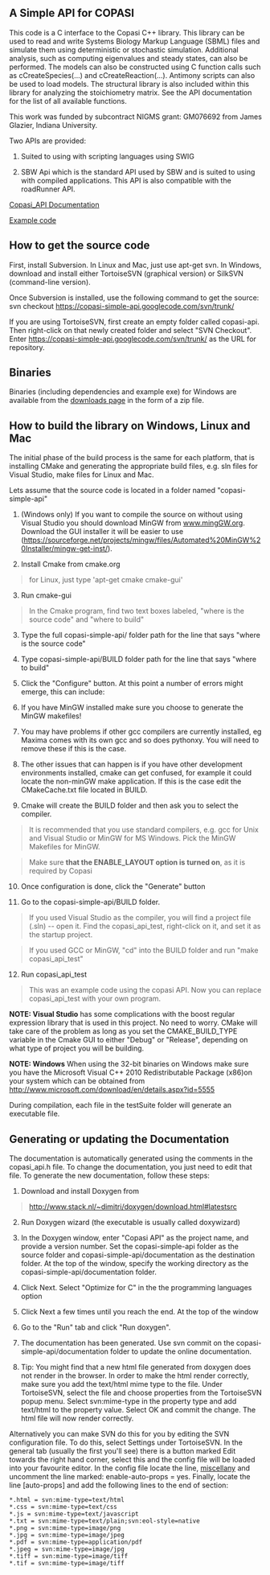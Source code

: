 ## A Simple API for COPASI ##

This code is a C interface to the Copasi C++ library. This library can be used to read and write Systems Biology Markup Language (SBML) files and simulate them using deterministic or stochastic simulation. Additional analysis, such as computing eigenvalues and steady states, can also be performed. The models can also be constructed using C function calls such as cCreateSpecies(...) and cCreateReaction(...). Antimony scripts can also be used to load models. The structural library is also included within this library for analyzing the stoichiometry matrix. See the API documentation for the list of all available functions.

This work was funded by subcontract NIGMS grant: GM076692 from James Glazier, Indiana University.

Two APIs are provided:

1. Suited to using with scripting languages using SWIG

2. SBW Api which is the standard API used by SBW and is suited to using with compiled applications. This API is also compatible with the roadRunner API.

[Copasi\_API Documentation](http://copasi-simple-api.googlecode.com/svn/trunk/documentation/html/copasi__api_8h.html)

[Example code](http://code.google.com/p/copasi-simple-api/source/browse/trunk/testSuite/testBasicAPI.c)

## How to get the source code ##

First, install Subversion. In Linux and Mac, just use apt-get svn.
In Windows, download and install either TortoiseSVN (graphical version) or SilkSVN (command-line version).

Once Subversion is installed, use the following command to get the source:
svn checkout https://copasi-simple-api.googlecode.com/svn/trunk/

If you are using TortoiseSVN, first create an empty folder called copasi-api. Then
right-click on that newly created folder and select "SVN Checkout". Enter
https://copasi-simple-api.googlecode.com/svn/trunk/ as the URL for repository.

## Binaries ##

Binaries (including dependencies and example exe) for Windows are available from the [downloads page](http://code.google.com/p/copasi-simple-api/downloads/list) in the form of a zip file.


## How to build the library on Windows, Linux and Mac ##

The initial phase of the build process is the same for each platform, that is installing CMake and generating the appropriate build files, e.g. sln files for Visual Studio, make files for Linux and Mac.

Lets assume that the source code is located in a folder named "copasi-simple-api"

1) (Windows only) If you want to compile the source on without using Visual Studio you should download MinGW from www.mingGW.org. Download the GUI installer it will be easier to use (https://sourceforge.net/projects/mingw/files/Automated%20MinGW%20Installer/mingw-get-inst/).

2) Install Cmake from cmake.org
> for Linux, just type 'apt-get cmake cmake-gui'

3) Run cmake-gui
> In the Cmake program, find two text boxes labeled, "where is the source code" and "where to build"

3) Type the full copasi-simple-api/ folder path for the line that says "where is the source code"

4) Type copasi-simple-api/BUILD folder path for the line that says "where to build"

5) Click the "Configure" button. At this point a number of errors might emerge, this can include:

6) If you have MinGW installed make sure you choose to generate the MinGW makefiles!

7) You may have problems if other gcc compilers are currently installed, eg Maxima comes with its own gcc and so does pythonxy. You will need to remove these if this is the case.

8) The other issues that can happen is if you have other development environments installed, cmake can get confused, for example it could locate the non-minGW make application. If this is the case edit the CMakeCache.txt file located in BUILD.


9) Cmake will create the BUILD folder and then ask you to select the compiler.
> It is recommended that you use standard compilers, e.g. gcc for Unix and
> Visual Studio or MinGW for MS Windows. Pick the MinGW Makefiles for MinGW.

> Make sure **that the ENABLE\_LAYOUT option is turned on**, as it is required by Copasi

10) Once configuration is done, click the "Generate" button

11) Go to the copasi-simple-api/BUILD folder.

> If you used Visual Studio as the compiler, you will find a project file (.sln) -- open it. Find the copasi\_api\_test, right-click on it, and set it as the startup project.

> If you used GCC or MinGW, "cd" into the BUILD folder and run "make copasi\_api\_test"

12) Run copasi\_api\_test
> This was an example code using the copasi API. Now you can replace copasi\_api\_test with your own program.

**NOTE: Visual Studio** has some complications with the boost regular expression library that is used in this project. No need to worry. CMake will take care of the problem as long as you set the CMAKE\_BUILD\_TYPE variable in the Cmake GUI to either "Debug" or "Release", depending on what type of project you will be building.

**NOTE: Windows** When using the 32-bit binaries on Windows make sure you have the Microsoft Visual C++ 2010 Redistributable Package (x86)on your system which can be obtained from http://www.microsoft.com/download/en/details.aspx?id=5555

During compilation, each file in the testSuite folder will generate an executable file.

## Generating or updating the Documentation ##

The documentation is automatically generated using the comments in the copasi\_api.h file. To change the documentation, you just need to edit that file. To generate the new documentation, follow these steps:

1) Download and install Doxygen from
> http://www.stack.nl/~dimitri/doxygen/download.html#latestsrc

2) Run Doxygen wizard (the executable is usually called doxywizard)

3) In the Doxygen window, enter "Copasi API" as the project name, and provide a version number. Set the copasi-simple-api folder as the source folder and copasi-simple-api/documentation as the destination folder. At the top of the window, specify the working directory as the copasi-simple-api/documentation folder.

4) Click Next. Select "Optimize for C" in the the programming languages option

5) Click Next a few times until you reach the end. At the top of the window

6) Go to the "Run" tab and click "Run doxygen".

7) The documentation has been generated. Use svn commit on the copasi-simple-api/documentation folder to update the online documentation.

8) Tip: You might find that a new html file generated from doxygen does not render in
the browser. In order to make the html render correctly, make sure you add the text/html mime type to the file. Under TortoiseSVN, select the file and choose properties from the
TortoiseSVN popup menu. Select svn:mime-type in the property type and add text/html to the property value. Select OK and commit the change. The html file will now render correctly.

Alternatively you can make SVN do this for you by editing the SVN configuration file. To do this, select Settings under TortoiseSVN. In the general tab (usually the first you'll see) there is a button marked Edit towards the right hand corner, select this and the config file will be loaded into your favourite editor. In the config file locate the line, [miscellany](miscellany.md) and uncomment the line marked: enable-auto-props = yes. Finally, locate the line [auto-props] and add the following lines to the end of section:

```
*.html = svn:mime-type=text/html
*.css = svn:mime-type=text/css
*.js = svn:mime-type=text/javascript
*.txt = svn:mime-type=text/plain;svn:eol-style=native
*.png = svn:mime-type=image/png
*.jpg = svn:mime-type=image/jpeg
*.pdf = svn:mime-type=application/pdf
*.jpeg = svn:mime-type=image/jpg
*.tiff = svn:mime-type=image/tiff
*.tif = svn:mime-type=image/tiff
```